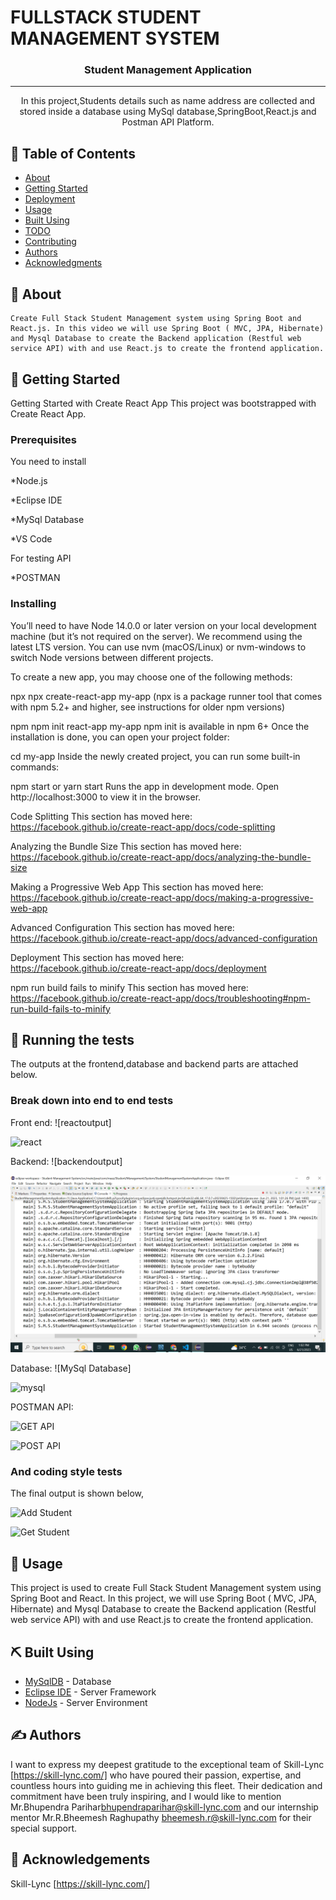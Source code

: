 # FULLSTACK STUDENT MANAGEMENT SYSTEM

<!-- <p align="center">
  <a href="" rel="noopener">
 <img width=200px height=200px src="https://th.bing.com/th/id/OIP.FE1g7NN647ehEqGm0BAO4gHaHB?pid=ImgDet&rs=1" alt="Project logo"></a>
</p> -->

<h3 align="center">Student Management Application</h3>

<!-- <div align="center">
  
 Visit at:https://fullstack-employee-management-system.vercel.app/ 

  [![Status](https://img.shields.io/badge/status-active-success.svg)]() 
  [![GitHub Issues](https://img.shields.io/github/issues/kylelobo/The-Documentation-Compendium.svg)](https://github.com/kylelobo/The-Documentation-Compendium/issues)
  [![GitHub Pull Requests](https://img.shields.io/github/issues-pr/kylelobo/The-Documentation-Compendium.svg)](https://github.com/kylelobo/The-Documentation-Compendium/pulls)
  [![License](https://img.shields.io/badge/license-MIT-blue.svg)](/LICENSE)

</div> -->

---

<p align="center">In this project,Students details such as name address are collected and stored inside a database using MySql database,SpringBoot,React.js and Postman API Platform.
    <br> 
</p>

## 📝 Table of Contents
- [About](#about)
- [Getting Started](#getting_started)
- [Deployment](#deployment)
- [Usage](#usage)
- [Built Using](#built_using)
- [TODO](../TODO.md)
- [Contributing](../CONTRIBUTING.md)
- [Authors](#authors)
- [Acknowledgments](#acknowledgement)

## 🧐 About <a name = "about"></a>
    Create Full Stack Student Management system using Spring Boot and React.js. In this video we will use Spring Boot ( MVC, JPA, Hibernate) and Mysql Database to create the Backend application (Restful web service API) with and use React.js to create the frontend application.

## 🏁 Getting Started <a name = "getting_started"></a>
Getting Started with Create React App
This project was bootstrapped with Create React App.

### Prerequisites
You need to install

  *Node.js
  
  *Eclipse IDE
  
  *MySql Database
    
  *VS Code
  
  For testing API
  
  *POSTMAN  
  


### Installing

You’ll need to have Node 14.0.0 or later version on your local development machine (but it’s not required on the server). We recommend using the latest LTS version. You can use nvm (macOS/Linux) or nvm-windows to switch Node versions between different projects.

To create a new app, you may choose one of the following methods:

npx
npx create-react-app my-app
(npx is a package runner tool that comes with npm 5.2+ and higher, see instructions for older npm versions)

npm
npm init react-app my-app
npm init <initializer> is available in npm 6+
Once the installation is done, you can open your project folder:

cd my-app
Inside the newly created project, you can run some built-in commands:

npm start or yarn start
Runs the app in development mode.
Open http://localhost:3000 to view it in the browser.

Code Splitting
This section has moved here: https://facebook.github.io/create-react-app/docs/code-splitting

Analyzing the Bundle Size
This section has moved here: https://facebook.github.io/create-react-app/docs/analyzing-the-bundle-size

Making a Progressive Web App
This section has moved here: https://facebook.github.io/create-react-app/docs/making-a-progressive-web-app

Advanced Configuration
This section has moved here: https://facebook.github.io/create-react-app/docs/advanced-configuration

Deployment
This section has moved here: https://facebook.github.io/create-react-app/docs/deployment

npm run build fails to minify
This section has moved here: https://facebook.github.io/create-react-app/docs/troubleshooting#npm-run-build-fails-to-minify

## 🔧 Running the tests <a name = "tests"></a>
The outputs at the frontend,database and backend parts are attached below.

### Break down into end to end tests
Front end:
![reactoutput]

![react](https://github.com/MaazDanish/InternshipProjectEMA/blob/main/output/Screenshot%20(6).png)

Backend:
![backendoutput]

![springboot](https://github.com/MaazDanish/InternshipProjectSMA/blob/main/output/Screenshot%20(1).png)


Database:
![MySql Database]

![mysql](https://github.com/MaazDanish/InternshipProjectEMA/blob/main/output/Screenshot%20(9).png)

POSTMAN API:

![GET API](https://github.com/MaazDanish/InternshipProjectEMA/blob/main/output/Screenshot%20(3).png)

![POST API](https://github.com/MaazDanish/InternshipProjectEMA/blob/main/output/Screenshot%20(4).png)


### And coding style tests
The final output is shown below,

![Add Student](https://github.com/MaazDanish/InternshipProjectEMA/blob/main/output/Screenshot%20(7).png)

![Get Student](https://github.com/MaazDanish/InternshipProjectEMA/blob/main/output/Screenshot%20(8).png)



## 🎈 Usage <a name="usage"></a>

This project is used to create Full Stack Student Management system using Spring Boot and React. In this project, we will use Spring Boot ( MVC, JPA, Hibernate) and Mysql Database to create the Backend application (Restful web service API) with and use React.js to create the frontend application.

## ⛏️ Built Using <a name = "built_using"></a>
- [MySqlDB](https://www.mysql.com/products/workbench/) - Database
- [Eclipse IDE](https://www.eclipse.org/ide/) - Server Framework
- [NodeJs](https://nodejs.org/en/) - Server Environment

## ✍️ Authors <a name = "authors"></a>

I want to express my deepest gratitude to the exceptional team of Skill-Lync [https://skill-lync.com/] who have poured their passion, expertise, and countless hours into guiding me in achieving this fleet.
Their dedication and commitment have been truly inspiring, and I would like to mention Mr.Bhupendra Parihar<bhupendraparihar@skill-lync.com> and our internship mentor Mr.R.Bheemesh Raghupathy <bheemesh.r@skill-lync.com> for their special support.

## 🎉 Acknowledgements <a name = "acknowledgement"></a>

Skill-Lync [https://skill-lync.com/]
